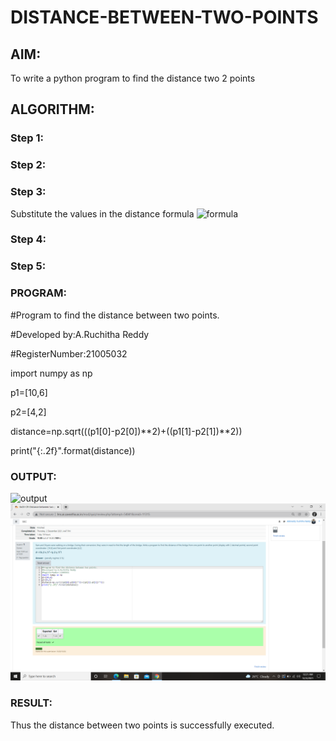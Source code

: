 # DISTANCE-BETWEEN-TWO-POINTS

## AIM:
To write a python program to find the distance two 2 points
## ALGORITHM:
### Step 1: 
### Step 2: 
### Step 3: 
Substitute the values in the distance formula  ![formula](/formula.jpg)
### Step 4: 
### Step 5: 
### PROGRAM:

#Program to find the distance between two points.

#Developed by:A.Ruchitha Reddy 

#RegisterNumber:21005032

import numpy as np

p1=[10,6]

p2=[4,2]

distance=np.sqrt(((p1[0]-p2[0])**2)+((p1[1]-p2[1])**2))

print("{:.2f}".format(distance))  


### OUTPUT:
![output](https://github.com/RuchithaReddy28/DISTANCE-BETWEEN-TWO-POINTS/blob/main/formula.JPG?raw=true)
![output](https://github.com/RuchithaReddy28/DISTANCE-BETWEEN-TWO-POINTS/blob/main/Screenshot%20(21).png?raw=true)

### RESULT:
Thus the distance between two points is successfully executed.